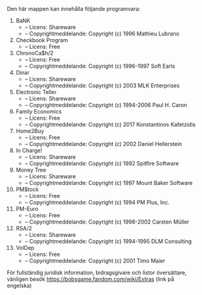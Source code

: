 ﻿Den här mappen kan innehålla följande programvara:

1. BaNK
   - – Licens: Shareware
   - – Copyrightmeddelande: Copyright (c) 1996 Mathieu Lubrano
2. Checkbook Program
   - – Licens: Free
3. ChronoCa$h/2
   - – Licens: Free
   - – Copyrightmeddelande: Copyright (c) 1996-1997 Soft Earls
4. Dinar
   - – Licens: Shareware
   - – Copyrightmeddelande: Copyright (c) 2003 MLK Enterprises
5. Electronic Teller
   - – Licens: Shareware
   - – Copyrightmeddelande: Copyright (c) 1994-2006 Paul H. Caron
6. Family Economics
   - – Licens: Free
   - – Copyrightmeddelande: Copyright (c) 2017 Konstantinos Kafetzidis
7. Home2Buy
   - – Licens: Free
   - – Copyrightmeddelande: Copyright (c) 2002 Daniel Hellerstein
8. In Charge!
   - – Licens: Shareware
   - – Copyrightmeddelande: Copyright (c) 1992 Spitfire Software
9. Money Tree
   - – Licens: Shareware
   - – Copyrightmeddelande: Copyright (c) 1997 Mount Baker Software
10. PM$tock
    - – Licens: Free
    - – Copyrightmeddelande: Copyright (c) 1994 PM Plus, Inc.
11. PM-Euro
    - – Licens: Free
    - – Copyrightmeddelande: Copyright (c) 1998-2002 Carsten Müller
12. RSA/2
    - – Licens: Shareware
    - – Copyrightmeddelande: Copyright (c) 1994-1995 DLM Consulting
13. VolDep
    - – Licens: Free
    - – Copyrightmeddelande: Copyright (c) 2001 Timo Maier

För fullständig juridisk information, bidragsgivare och listor översättare, vänligen besök https://bobsgame.fandom.com/wiki/Extras (link på engelska)
